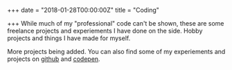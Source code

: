 +++
date = "2018-01-28T00:00:00Z"
title = "Coding"

+++
While much of my "professional" code can't be shown, these are some freelance projects and experiements I have done on the side. Hobby projects and things I have made for myself. 

More projects being added. You can also find some of my experiements and projects on [github](https://github.com/michellejl) and [codepen](https://codepen.io/michellejl/).